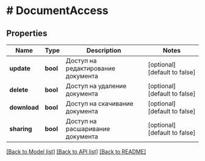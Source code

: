 # # DocumentAccess

## Properties

Name | Type | Description | Notes
------------ | ------------- | ------------- | -------------
**update** | **bool** | Доступ на редактирование документа | [optional] [default to false]
**delete** | **bool** | Доступ на удаление документа | [optional] [default to false]
**download** | **bool** | Доступ на скачивание документа | [optional] [default to false]
**sharing** | **bool** | Доступ на расшаривание документа | [optional] [default to false]

[[Back to Model list]](../../README.md#models) [[Back to API list]](../../README.md#endpoints) [[Back to README]](../../README.md)
